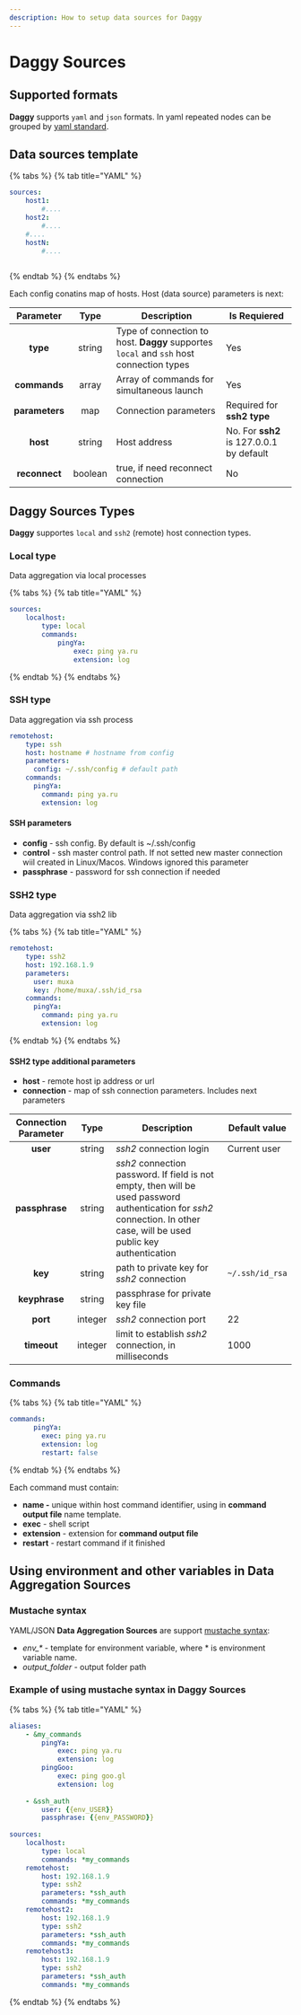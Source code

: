 ```yaml
---
description: How to setup data sources for Daggy
---
```


# Daggy Sources

## Supported formats

**Daggy** supports `yaml` and `json` formats. In yaml repeated nodes can be grouped by [yaml standard](https://yaml.org/spec/1.2/spec.html#id2785586).

## Data sources template

{% tabs %}
{% tab title="YAML" %}
```yaml
sources:
    host1:
        #....
    host2:
        #....
    #....
    hostN:
        #....
    
```
{% endtab %}
{% endtabs %}

Each config conatins map of hosts. Host (data source) parameters is next:

|    Parameter   |   Type  | Description                                                                             | Is Requiered                             |
| :------------: | :-----: | --------------------------------------------------------------------------------------- | ---------------------------------------- |
|    **type**    |  string | Type of connection to host. **Daggy** supportes `local` and `ssh` host connection types | Yes                                      |
|  **commands**  |  array  | Array of commands for simultaneous launch                                               | Yes                                      |
| **parameters** |   map   | Connection parameters                                                                   | Required for **ssh2** **type**           |
|    **host**    |  string | Host address                                                                            | No. For **ssh2** is 127.0.0.1 by default |
|  **reconnect** | boolean | true, if need reconnect connection                                                      | No                                       |

## Daggy Sources Types

**Daggy** supportes `local` and `ssh2` (remote) host connection types.

### Local type

Data aggregation via local processes

{% tabs %}
{% tab title="YAML" %}
```yaml
sources:
    localhost:
        type: local
        commands:
            pingYa:
                exec: ping ya.ru
                extension: log
```
{% endtab %}
{% endtabs %}

### SSH type

Data aggregation via ssh process

```yaml
remotehost:
    type: ssh
    host: hostname # hostname from config
    parameters:
      config: ~/.ssh/config # default path
    commands:
      pingYa:
        command: ping ya.ru
        extension: log
```

#### SSH parameters

* **config**  - ssh config. By default is \~/.ssh/config
* c**ontrol** - ssh master control path. If not setted new master connection wiil created in Linux/Macos. Windows ignored this parameter
* **passphrase** - password for ssh connection if needed

### SSH2 type

Data aggregation via ssh2 lib

{% tabs %}
{% tab title="YAML" %}
```yaml
remotehost:
    type: ssh2
    host: 192.168.1.9
    parameters:
      user: muxa
      key: /home/muxa/.ssh/id_rsa
    commands:
      pingYa:
        command: ping ya.ru
        extension: log
```
{% endtab %}
{% endtabs %}

#### SSH2 type additional parameters

* **host** - remote host ip address or url
* **connection** - map of ssh connection parameters. Includes next parameters

| Connection Parameter |   Type  | Description                                                                                                                                                               | Default value   |
| :------------------: | :-----: | ------------------------------------------------------------------------------------------------------------------------------------------------------------------------- | --------------- |
|       **user**       |  string | _ssh2_ connection login                                                                                                                                                   | Current user    |
|    **passphrase**    |  string | _ssh2_ connection password. If field is not empty, then will be used password authentication for _ssh2_ connection. In other case, will be used public key authentication |                 |
|        **key**       |  string | path to private key for _ssh2_ connection                                                                                                                                 | `~/.ssh/id_rsa` |
|     **keyphrase**    |  string | passphrase for private key file                                                                                                                                           |                 |
|       **port**       | integer | _ssh2_ connection port                                                                                                                                                    | 22              |
|      **timeout**     | integer | limit to establish _ssh2_ connection, in milliseconds                                                                                                                     | 1000            |

### Commands

{% tabs %}
{% tab title="YAML" %}
```yaml
commands:
      pingYa:
        exec: ping ya.ru
        extension: log
        restart: false
```
{% endtab %}
{% endtabs %}

Each command must contain:

* **name -** unique within host command identifier, using in **command output file** name template.
* **exec** - shell script
* **extension** - extension for **command output file**
* **restart** - restart command if it finished

## Using environment and other variables in **Data Aggregation Sources**

### Mustache syntax

YAML/JSON **Data Aggregation Sources** are support [mustache syntax](https://mustache.github.io):

* _env\_\*_ - template for environment variable, where \* is environment variable name.
* _output\_folder_ - output folder path

### Example of **using** mustache syntax in **Daggy Sources**

{% tabs %}
{% tab title="YAML" %}
```yaml
aliases:  
    - &my_commands
        pingYa:
            exec: ping ya.ru
            extension: log
        pingGoo:
            exec: ping goo.gl
            extension: log
        
    - &ssh_auth
        user: {{env_USER}}
        passphrase: {{env_PASSWORD}}
            
sources:
    localhost:
        type: local
        commands: *my_commands
    remotehost:
        host: 192.168.1.9
        type: ssh2
        parameters: *ssh_auth
        commands: *my_commands
    remotehost2:
        host: 192.168.1.9
        type: ssh2
        parameters: *ssh_auth
        commands: *my_commands
    remotehost3:
        host: 192.168.1.9
        type: ssh2
        parameters: *ssh_auth
        commands: *my_commands
```
{% endtab %}
{% endtabs %}
